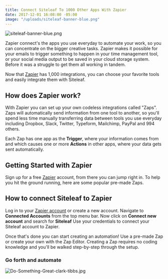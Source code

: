 ```yaml
---
title: Connect Siteleaf To 1000 Other Apps With Zapier
date: 2017-12-01 16:08:00 -05:00
image: "/uploads/siteleaf-banner-blue.png"
---
```


![siteleaf-banner-blue.png](/uploads/siteleaf-banner-blue.png)

Zapier connect's the apps you use everyday to automate your work, so you can concentrate on the bigger creative tasks. Zapier makes it possible for your emails to trigger something to happen in your time management tool, or your social media output to be saved in your cloud storage system. Before it was a struggle to get them all working in tandem. 

Now that [Zapier](https://zapier.com/zapbook/Siteleaf/) has 1,000 integrations, you can choose your favorite tools and easily integrate them with Siteleaf.

## How does Zapier work?
With Zapier you can set up your own codeless integrations called "Zaps". Zaps will automatically send information from one tool to another, so you'll spend less time manually transferring data between tools you use everyday including Dropbox, Slack, Twitter, Typeform, Mailchimp, PayPal and 994 others.

Each Zap has one app as the **Trigger**, where your information comes from and which causes one or more **Actions** in other apps, where your data gets sent automatically. 

## Getting Started with Zapier
Sign up for a free [Zapier](https://zapier.com/zapbook/Siteleaf) account, from there you can jump right in. To help you hit the ground running, here are some popular pre-made Zaps.

<script src="https://zapier.com/zapbook/embed/widget.js?services=Siteleaf&container=true&limit=5,"></script>

## How to connect Siteleaf to Zapier
Log in to your [Zapier account](https://zapier.com/sign-up) or create a new account.
Navigate to **Connected Accounts** from the top menu bar. Now click on **Connect new account** and search for **Siteleaf** Use your credentials to connect your Siteleaf account to Zapier.

Once that's done you can start creating an automation! Use a pre-made Zap or create your own with the Zap Editor. Creating a Zap requires no coding knowledge and you'll be walked step-by-step through the setup. 

### Go forth and automate
![Do-Something-Great-clark-tibbs.jpg](/uploads/Do-Something-Great-clark-tibbs.jpg)